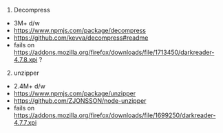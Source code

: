 1. Decompress
  - 3M+ d/w
  - https://www.npmjs.com/package/decompress
  - https://github.com/kevva/decompress#readme
  - fails on https://addons.mozilla.org/firefox/downloads/file/1713450/darkreader-4.7.8.xpi ?
2. unzipper
  - 2.4M+ d/w
  - https://www.npmjs.com/package/unzipper
  - https://github.com/ZJONSSON/node-unzipper
  - fails on https://addons.mozilla.org/firefox/downloads/file/1699250/darkreader-4.7.7.xpi
